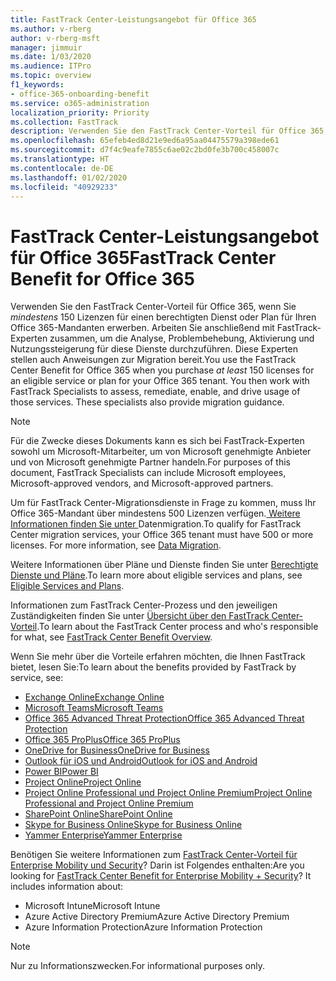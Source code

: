 ```yaml
---
title: FastTrack Center-Leistungsangebot für Office 365
ms.author: v-rberg
author: v-rberg-msft
manager: jimmuir
ms.date: 1/03/2020
ms.audience: ITPro
ms.topic: overview
f1_keywords:
- office-365-onboarding-benefit
ms.service: o365-administration
localization_priority: Priority
ms.collection: FastTrack
description: Verwenden Sie den FastTrack Center-Vorteil für Office 365, wenn Sie mindestens 150 Lizenzen für einen berechtigten Dienst oder Plan für Ihren Office 365-Mandanten erwerben. Arbeiten Sie anschließend mit FastTrack-Experten zusammen, um die Analyse, Problembehebung, Aktivierung und Nutzungssteigerung für diese Dienste durchzuführen. Diese Experten stellen auch Anweisungen zur Migration bereit.
ms.openlocfilehash: 65efeb4ed8d21e9ed6a95aa04475579a398ede61
ms.sourcegitcommit: d7f4c9eafe7855c6ae02c2bd0fe3b700c458007c
ms.translationtype: HT
ms.contentlocale: de-DE
ms.lasthandoff: 01/02/2020
ms.locfileid: "40929233"
---
```

# <a name="fasttrack-center-benefit-for-office-365"></a><span data-ttu-id="ed108-105">FastTrack Center-Leistungsangebot für Office 365</span><span class="sxs-lookup"><span data-stu-id="ed108-105">FastTrack Center Benefit for Office 365</span></span>

<span data-ttu-id="ed108-p102">Verwenden Sie den FastTrack Center-Vorteil für Office 365, wenn Sie *mindestens* 150 Lizenzen für einen berechtigten Dienst oder Plan für Ihren Office 365-Mandanten erwerben. Arbeiten Sie anschließend mit FastTrack-Experten zusammen, um die Analyse, Problembehebung, Aktivierung und Nutzungssteigerung für diese Dienste durchzuführen. Diese Experten stellen auch Anweisungen zur Migration bereit.</span><span class="sxs-lookup"><span data-stu-id="ed108-p102">You use the FastTrack Center Benefit for Office 365 when you purchase  *at least*  150 licenses for an eligible service or plan for your Office 365 tenant. You then work with FastTrack Specialists to assess, remediate, enable, and drive usage of those services. These specialists also provide migration guidance.</span></span> 
  
> [!NOTE]
> <span data-ttu-id="ed108-109">Für die Zwecke dieses Dokuments kann es sich bei FastTrack-Experten sowohl um Microsoft-Mitarbeiter, um von Microsoft genehmigte Anbieter und von Microsoft genehmigte Partner handeln.</span><span class="sxs-lookup"><span data-stu-id="ed108-109">For purposes of this document, FastTrack Specialists can include Microsoft employees, Microsoft-approved vendors, and Microsoft-approved partners.</span></span> 
  
<span data-ttu-id="ed108-p103">Um für FastTrack Center-Migrationsdienste in Frage zu kommen, muss Ihr Office 365-Mandant über mindestens 500 Lizenzen verfügen.[ Weitere Informationen finden Sie unter ](O365-data-migration.md)Datenmigration.</span><span class="sxs-lookup"><span data-stu-id="ed108-p103">To qualify for FastTrack Center migration services, your Office 365 tenant must have 500 or more licenses. For more information, see [Data Migration](O365-data-migration.md).</span></span>
  
<span data-ttu-id="ed108-112">Weitere Informationen über Pläne und Dienste finden Sie unter [Berechtigte Dienste und Pläne](M365-eligible-services-and-plans.md).</span><span class="sxs-lookup"><span data-stu-id="ed108-112">To learn more about eligible services and plans, see [Eligible Services and Plans](M365-eligible-services-and-plans.md).</span></span>
  
<span data-ttu-id="ed108-113">Informationen zum FastTrack Center-Prozess und den jeweiligen Zuständigkeiten finden Sie unter [Übersicht über den FastTrack Center-Vorteil](O365-fasttrack-benefit-overview.md).</span><span class="sxs-lookup"><span data-stu-id="ed108-113">To learn about the FastTrack Center process and who's responsible for what, see [FastTrack Center Benefit Overview](O365-fasttrack-benefit-overview.md).</span></span>

<span data-ttu-id="ed108-114">Wenn Sie mehr über die Vorteile erfahren möchten, die Ihnen FastTrack bietet, lesen Sie:</span><span class="sxs-lookup"><span data-stu-id="ed108-114">To learn about the benefits provided by FastTrack by service, see:</span></span>

- [<span data-ttu-id="ed108-115">Exchange Online</span><span class="sxs-lookup"><span data-stu-id="ed108-115">Exchange Online</span></span>](O365-fasttrack-responsibilities.md#exchange-online)
- [<span data-ttu-id="ed108-116">Microsoft Teams</span><span class="sxs-lookup"><span data-stu-id="ed108-116">Microsoft Teams</span></span>](O365-fasttrack-responsibilities.md#microsoft-teams)
- [<span data-ttu-id="ed108-117">Office 365 Advanced Threat Protection</span><span class="sxs-lookup"><span data-stu-id="ed108-117">Office 365 Advanced Threat Protection</span></span>](O365-fasttrack-responsibilities.md#office-365-advanced-threat-protection)
- [<span data-ttu-id="ed108-118">Office 365 ProPlus</span><span class="sxs-lookup"><span data-stu-id="ed108-118">Office 365 ProPlus</span></span>](O365-fasttrack-responsibilities.md#office-365-proplus)
- [<span data-ttu-id="ed108-119">OneDrive for Business</span><span class="sxs-lookup"><span data-stu-id="ed108-119">OneDrive for Business</span></span>](O365-fasttrack-responsibilities.md#onedrive-for-business)
- [<span data-ttu-id="ed108-120">Outlook für iOS und Android</span><span class="sxs-lookup"><span data-stu-id="ed108-120">Outlook for iOS and Android</span></span>](O365-fasttrack-responsibilities.md#outlook-for-ios-and-android)
- [<span data-ttu-id="ed108-121">Power BI</span><span class="sxs-lookup"><span data-stu-id="ed108-121">Power BI</span></span>](O365-fasttrack-responsibilities.md#power-bi)
- [<span data-ttu-id="ed108-122">Project Online</span><span class="sxs-lookup"><span data-stu-id="ed108-122">Project Online</span></span>](O365-fasttrack-responsibilities.md#project-online)
- [<span data-ttu-id="ed108-123">Project Online Professional und Project Online Premium</span><span class="sxs-lookup"><span data-stu-id="ed108-123">Project Online Professional and Project Online Premium</span></span>](O365-fasttrack-responsibilities.md#project-online-professional-and-project-online-premium)
- [<span data-ttu-id="ed108-124">SharePoint Online</span><span class="sxs-lookup"><span data-stu-id="ed108-124">SharePoint Online</span></span>](O365-fasttrack-responsibilities.md#sharepoint-online)
- [<span data-ttu-id="ed108-125">Skype for Business Online</span><span class="sxs-lookup"><span data-stu-id="ed108-125">Skype for Business Online</span></span>](O365-fasttrack-responsibilities.md#skype-for-business-online)
- [<span data-ttu-id="ed108-126">Yammer Enterprise</span><span class="sxs-lookup"><span data-stu-id="ed108-126">Yammer Enterprise</span></span>](O365-fasttrack-responsibilities.md#yammer-enterprise)
  
<span data-ttu-id="ed108-p104">Benötigen Sie weitere Informationen zum [FastTrack Center-Vorteil für Enterprise Mobility und Security](EMS-fasttrack-benefit-for-EMS.md)? Darin ist Folgendes enthalten:</span><span class="sxs-lookup"><span data-stu-id="ed108-p104">Are you looking for [FastTrack Center Benefit for Enterprise Mobility + Security](EMS-fasttrack-benefit-for-EMS.md)? It includes information about:</span></span>
  
- <span data-ttu-id="ed108-129">Microsoft Intune</span><span class="sxs-lookup"><span data-stu-id="ed108-129">Microsoft Intune</span></span>    
- <span data-ttu-id="ed108-130">Azure Active Directory Premium</span><span class="sxs-lookup"><span data-stu-id="ed108-130">Azure Active Directory Premium</span></span> 
- <span data-ttu-id="ed108-131">Azure Information Protection</span><span class="sxs-lookup"><span data-stu-id="ed108-131">Azure Information Protection</span></span>
    
> [!NOTE]
> <span data-ttu-id="ed108-132">Nur zu Informationszwecken.</span><span class="sxs-lookup"><span data-stu-id="ed108-132">For informational purposes only.</span></span> 
